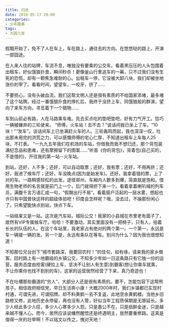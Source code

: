 ```yaml
---
title: 归途
date: 2018-05-17 20:00
categories:
- 少年趣事
tags:
- 方圆几度
---
```

假期开始了，免不了人在车上，车在路上，通往去的方向。在悠悠哒的路上，开演一部囧途。

在人来人往的站牌，车流不息，唯独没有要乘的公交车。看着黑压压的人头包围着出租车，好似饿狼扑食，瞬间秒杀！更像釜山行里追车的一幕，只不过我们没有生死的恐慌，却有一颗焦急难耐的心。出租车一停，它没被大卸八块，我们却被坐地涨价的宰了。看看时间，望望车，一咬牙，挤了……

不要担心，没有头破血流，我们这帮文明人还是很有素质的不给国家添堵，最多堵了这个站牌。经过一番饿狼扑食的挣扎后，我终于没挤上车，同饿狼般的群演，望向了来车方向，寻觅着下一个猎物……

车到山前必有路，人在马路乘车难。先去买点吃的垫吧垫吧，好有力气开工。恰巧一辆被嫌弃的三轮驶来。
“师傅，火车站！去不去？”说话间我已坐上了车。“10块！”“发车”。谈话间车上已坐满赶火车的人。三轮轰鸣而起，我也深深一叹，吐出那未用完的洪荒之力，可以感慨师傅的宅心仁厚，不知道出租车上车每人25块，不打表。
“一九九五年我们在机场的车站，你借我而我不想归还，那个背包装满纪念品和患难，还有摩擦留下的图案……”听首《你的背包》，背着包(自己买的，不是借的)，开往我的第一站--火车站。

到站，还好，人不多；还好，可以自动取票；还好，我有票；还好，不用再挤；还好，我进了候车厅；还好，车没晚点(因为是始发车)。还好，我拿着错的票，上了对的车。一路稍感轻松的出发，途径郑州，车厢内人数多到爆，简直就是饱和。借用生物老师的名言就是前门上一个，后门就得挤下来一个。看着拿着喇叭喊的列车员，满腹千言万语汇成一句，“假期出行不易”。看着窗户泛起的一层水雾，想起也许只有中国普快这样的超级体验吧！印度会怎样呢？哦，没去过，不操那份闲心了。只希望能快点到站，快点下车。

一站结束又是一站。这次是汽车站，城际公交！我家的小县城在市里老有面子了，居然有VIP专属候车厅。哈哈！不要激动，其实里面没有一把椅子，只有人，拍着长长的队伍的人。在这个车站里，我老家占有绝对的两个第一。一个第一，永远是车一辆接一辆的发。另一个是，永远有条队在等车。别问为什么？因为我也很想知道！

不知那位兄台创下“城市套路深，我要回农村！”的佳句，如有缘，请来我的家乡做客。回村路上有一地霸级的乡镇公交，不知多少年如一日这条路只有它独一份的运营。服务态度由抢客(硬拉上车，坚决不让别人有生意)到霸客(想让你乘车就乘，不让你乘你也找不到别的车)，这家的运营居然经营了下来，真乃奇迹也！

不在吐槽那些霸道的“穷人”，大部分人还是很有素质的。要不，怎能包容下这帮熊孩子。相信政府相信党，早日生活奔小康！大概2000年时，我们乡镇都已实现村村通，可谓先进，可谓招牌。却不料黄鹤一去不复返，此地空余黄鹤楼。当他乡旧路修又修，此地历史永停留，再也没有人管，好似当年工程质保期是无限延长。多少人经此多少人叹，多少人心寒多少人怨。只是愚公不在，只是纸醉金迷，只是越来越不懂人心。而今，居然应该说幡然醒悟还是终遇明主，居然要重修路。这真是值得一庆的壮举啊！不以铭文以传之，愧对天地！








